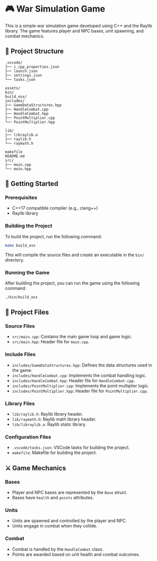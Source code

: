 # 🎮 War Simulation Game

This is a simple war simulation game developed using C++ and the Raylib library. The game features player and NPC bases, unit spawning, and combat mechanics.

## 📁 Project Structure

```plaintext
.vscode/
├── c_cpp_properties.json
├── launch.json
├── settings.json
└── tasks.json

assets/
bin/
build_osx/
includes/
├── GameDataStructures.hpp
├── HandleCombat.cpp
├── HandleCombat.hpp
├── PointMultiplier.cpp
└── PointMultiplier.hpp

lib/
├── libraylib.a
├── raylib.h
└── raymath.h

makefile
README.md
src/
├── main.cpp
└── main.hpp
```

## 🚀 Getting Started

### Prerequisites

- C++17 compatible compiler (e.g., clang++)
- Raylib library

### Building the Project

To build the project, run the following command:

```sh
make build_osx
```

This will compile the source files and create an executable in the `bin/` directory.

### Running the Game

After building the project, you can run the game using the following command:

```sh
./bin/build_osx
```

## 📄 Project Files

### Source Files

- `src/main.cpp`: Contains the main game loop and game logic.
- `src/main.hpp`: Header file for `main.cpp`.

### Include Files

- `includes/GameDataStructures.hpp`: Defines the data structures used in the game.
- `includes/HandleCombat.cpp`: Implements the combat handling logic.
- `includes/HandleCombat.hpp`: Header file for `HandleCombat.cpp`.
- `includes/PointMultiplier.cpp`: Implements the point multiplier logic.
- `includes/PointMultiplier.hpp`: Header file for `PointMultiplier.cpp`.

### Library Files

- `lib/raylib.h`: Raylib library header.
- `lib/raymath.h`: Raylib math library header.
- `lib/libraylib.a`: Raylib static library.

### Configuration Files

- `.vscode/tasks.json`: VSCode tasks for building the project.
- `makefile`: Makefile for building the project.

## ⚔️ Game Mechanics

### Bases

- Player and NPC bases are represented by the `Base` struct.
- Bases have `health` and `points` attributes.

### Units

- Units are spawned and controlled by the player and NPC.
- Units engage in combat when they collide.

### Combat

- Combat is handled by the `HandleCombat` class.
- Points are awarded based on unit health and combat outcomes.
